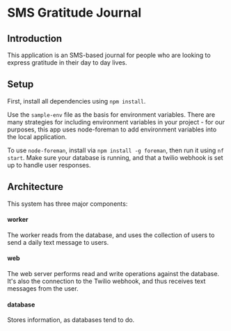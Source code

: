# SMS Gratitude Journal

## Introduction
This application is an SMS-based journal for people who are looking to express gratitude in their day to day lives.

## Setup
First, install all dependencies using `npm install`.

Use the `sample-env` file as the basis for environment variables. There are many strategies for including environment variables in your project - for our purposes, this app uses node-foreman to add environment variables into the local application.

To use `node-foreman`, install via `npm install -g foreman`, then run it using `nf start`. Make sure your database is running, and that a twilio webhook is set up to handle user responses.

## Architecture
This system has three major components:

#### worker
The worker reads from the database, and uses the collection of users to send a daily text message to users.

#### web
The web server performs read and write operations against the database. It's also the connection to the Twilio webhook, and thus receives text messages from the user.

#### database
Stores information, as databases tend to do.
